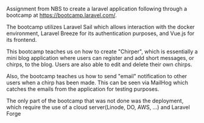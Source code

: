 Assignment from NBS to create a laravel application following through a bootcamp at https://bootcamp.laravel.com/.

The bootcamp utilizes Laravel Sail which allows interaction with the docker environment, Laravel Breeze for its authentication purposes, and Vue.js for its frontend.

This bootcamp teaches us on how to create "Chirper", which is essentially a mini blog application where users can register and add short messages, or chirps, to the blog. Users are also able to edit and delete their own chirps.

Also, the bootcamp teaches us how to send "email" notification to other users when a chirp has been made. This can be seen via MailHog which catches the emails from the application for testing purposes.

The only part of the bootcamp that was not done was the deployment, which require the use of a cloud server(Linode, DO, AWS, ...) and Laravel Forge
